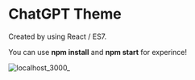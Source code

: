 # ChatGPT Theme
Created by using React / ES7.

You can use **npm install** and **npm start** for experince!

![localhost_3000_](https://github.com/yasincamlicaa/ChatGPT-Theme/assets/139007922/7c5541ea-a899-4ff7-bdec-d459d4cfafa4)
